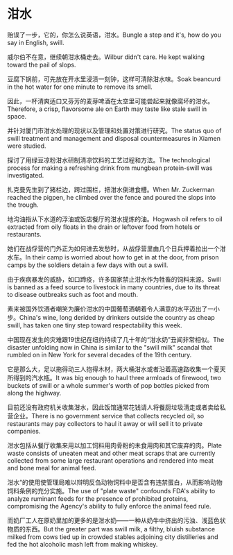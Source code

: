 # 泔水

<p><span class="chinese">贻误了一步，它的，你怎么说英语，泔水。</span><span class="english">Bungle a step and it's, how do you say in English, swill.</span></p>

<p><span class="chinese">威尔伯不在意，继续朝泔水桶走去。</span><span class="english">Wilbur didn't care. He kept walking toward the pail of slops.</span></p>

<p><span class="chinese">豆腐下锅前，可先放在开水里浸渍一刻钟，这样可清除泔水味。</span><span class="english">Soak beancurd in the hot water for one minute to remove its smell.</span></p>

<p><span class="chinese">因此，一杯清爽适口又芬芳的麦芽啤酒在太空里可能尝起来就像腐坏的泔水。</span><span class="english">Therefore, a crisp, flavorsome ale on Earth may taste like stale swill in space.</span></p>

<p><span class="chinese">并针对厦门市泔水处理的现状以及管理和处置对策进行研究。</span><span class="english">The status quo of swill treatment and management and disposal countermeasures in Xiamen were studied.</span></p>

<p><span class="chinese">探讨了用绿豆凉粉泔水研制清凉饮料的工艺过程和方法。</span><span class="english">The technological process for making a refreshing drink from mungbean protein-swill was investigated.</span></p>

<p><span class="chinese">扎克曼先生到了猪栏边，跨过围栏，把泔水倒进食槽。</span><span class="english">When Mr. Zuckerman reached the pigpen, he climbed over the fence and poured the slops into the trough.</span></p>

<p><span class="chinese">地沟油指从下水道的浮油或饭店餐厅的泔水提炼的油。</span><span class="english">Hogwash oil refers to oil extracted from oily floats in the drain or leftover food from hotels or restaurants.</span></p>

<p><span class="chinese">她们在战俘营的门外正为如何进去发愁时，从战俘营里由几个日兵押着拉出一个泔水车。</span><span class="english">In their camp is worried about how to get in at the door, from prison camps by the soldiers detain a few days with out a swill.</span></p>

<p><span class="chinese">由于疾病暴发的威胁，如口蹄疫，许多国家禁止泔水作为牲畜的饲料来源。</span><span class="english">Swill is banned as a feed source to livestock in many countries, due to its threat to disease outbreaks such as foot and mouth.</span></p>

<p><span class="chinese">素来被国外饮酒者嘲笑为廉价泔水的中国葡萄酒朝着令人满意的水平迈出了一小步。</span><span class="english">China's wine, long derided by drinkers outside the country as cheap swill, has taken one tiny step toward respectability this week.</span></p>

<p><span class="chinese">中国现在发生的灾难跟19世纪在纽约持续了几十年的“泔水奶”丑闻非常相似。</span><span class="english">The disaster unfolding now in China is similar to the "swill milk" scandal that rumbled on in New York for several decades of the 19th century.</span></p>

<p><span class="chinese">它是那么大，足以拖得动三人抱得木材，两大桶泔水或者沿着高速路收集一个夏天所得到的汽水瓶。</span><span class="english">It was big enough to haul three armloads of firewood, two buckets of swill or a whole summer's worth of pop bottles picked from along the highway.</span></p>

<p><span class="chinese">目前还没有政府机关收集泔水，因此饭馆通常花钱请人将餐厨垃圾清走或者卖给私营企业。</span><span class="english">There is no government service that collects recycled oil, so restaurants may pay collectors to haul it away or will sell it to private companies.</span></p>

<p><span class="chinese">泔水包括从餐厅收集来用以加工饲料用肉骨粉的未食用肉和其它废弃的肉。</span><span class="english">Plate waste consists of uneaten meat and other meat scraps that are currently collected from some large restaurant operations and rendered into meat and bone meal for animal feed.</span></p>

<p><span class="chinese">泔水“的使用使管理局难以辩明反刍动物饲料中是否含有违禁蛋白，从而影响动物饲料条例的充分实施。</span><span class="english">The use of "plate waste" confounds FDA's ability to analyze ruminant feeds for the presence of prohibited proteins, compromising the Agency's ability to fully enforce the animal feed rule.</span></p>

<p><span class="chinese">而奶厂工人在原奶里加的更多的是泔水奶——一种从奶牛中挤出的污浊、浅蓝色状物质的东西。</span><span class="english">But the greater part was swill milk, a filthy, bluish substance milked from cows tied up in crowded stables adjoining city distilleries and fed the hot alcoholic mash left from making whiskey.</span></p>

